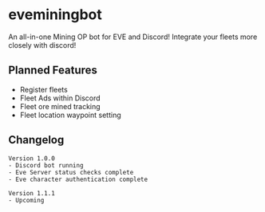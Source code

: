 # eveminingbot
An all-in-one Mining OP bot for EVE and Discord! Integrate your fleets more closely with discord!

## Planned Features

- Register fleets  
- Fleet Ads within Discord
- Fleet ore mined tracking
- Fleet location waypoint setting

## Changelog
```
Version 1.0.0
- Discord bot running
- Eve Server status checks complete
- Eve character authentication complete

Version 1.1.1
- Upcoming
```
